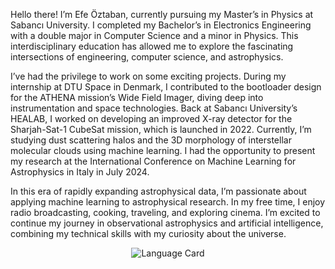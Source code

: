 Hello there! I’m Efe Öztaban, currently pursuing my Master’s in Physics at Sabancı University. I completed my Bachelor’s in Electronics Engineering with a double major in Computer Science and a minor in Physics. This interdisciplinary education has allowed me to explore the fascinating intersections of engineering, computer science, and astrophysics.

I’ve had the privilege to work on some exciting projects. During my internship at DTU Space in Denmark, I contributed to the bootloader design for the ATHENA mission’s Wide Field Imager, diving deep into instrumentation and space technologies. Back at Sabancı University’s HEALAB, I worked on developing an improved X-ray detector for the Sharjah-Sat-1 CubeSat mission, which is launched in 2022. Currently, I’m studying dust scattering halos and the 3D morphology of interstellar molecular clouds using machine learning. I had the opportunity to present my research at the International Conference on Machine Learning for Astrophysics in Italy in July 2024.

In this era of rapidly expanding astrophysical data, I’m passionate about applying machine learning to astrophysical research. In my free time, I enjoy radio broadcasting, cooking, traveling, and exploring cinema. I’m excited to continue my journey in observational astrophysics and artificial intelligence, combining my technical skills with my curiosity about the universe.

<div align="center">
  <img src="https://github-profile-summary-cards.vercel.app/api/cards/repos-per-language?username=efeoztaban&theme=default" alt="Language Card">
</div>

<!--
**efeoztaban/efeoztaban** is a ✨ _special_ ✨ repository because its `README.md` (this file) appears on your GitHub profile.

Here are some ideas to get you started:

- 🔭 I’m currently working on ...
- 🌱 I’m currently learning ...
- 👯 I’m looking to collaborate on ...
- 🤔 I’m looking for help with ...
- 💬 Ask me about ...
- 📫 How to reach me: ...
- 😄 Pronouns: ...
- ⚡ Fun fact: ...
-->
